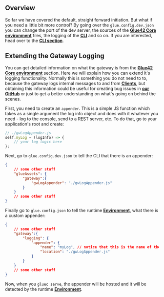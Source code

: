 ## Overview

So far we have covered the default, straight forward initiation. But what if you need a little bit more control? By going over the `glue.config.dev.json` you can change the port of the dev server, the sources of the [**Glue42 Core environment**](../../../what-is-glue42-core/core-concepts/environment/index.html) files, the logging of the [**CLI**](../../../what-is-glue42-core/core-concepts/cli/index.html) and so on. If you are interested, head over to the [**CLI section**](../../../what-is-glue42-core/core-concepts/cli/index.html).

## Extending the Gateway Logging

You can get detailed information on what the gateway is from the [**Glue42 Core environment**](../../../what-is-glue42-core/core-concepts/environment/index.html) section. Here we will explain how you can extend it's logging functionality. Normally this is something you do not need to to, because the gateway logs internal messages to and from [**Clients**](../../../what-is-glue42-core/core-concepts/glue42-client/index.html), but obtaining this information could be useful for creating bug issues in [**our GitHub**](https://github.com/Glue42/core/issues) or just to get a better understanding on what's going on behind the scenes.

First, you need to create an `appender`. This is a simple JS function which takes as a single argument the log info object and does with it whatever you need - log to the console, send to a REST server, etc. To do that, go to your application's root and create:

```javascript
// ./gwLogAppender.js
self.myLog = (logInfo) => {
    // your log logic here
};
```

Next, go to `glue.config.dev.json` to tell the CLI that there is an appender:

```json
{
    // some other stuff
    "glueAssets": {
        "gateway":{
            "gwLogAppender": "./gwLogAppender.js"
        }
    }
    // some other stuff
}
```

Finally go to `glue.config.json` to tell the runtime [**Environment**](../../../what-is-glue42-core/core-concepts/environment/index.html), what there is a custom appender:

```json
{
    // some other stuff
    "gateway":{
        "logging": {
            "appender": {
                "name": "myLog", // notice that this is the name of the JS function in ./gwLogAppender.js,
                "location": "./gwLogAppender.js"
            }
        }
    }
    // some other stuff
}
```

Now, when you `gluec serve`, the appender will be hosted and it will be detected by the runtime [**Environment**](../../../what-is-glue42-core/core-concepts/environment/index.html).
